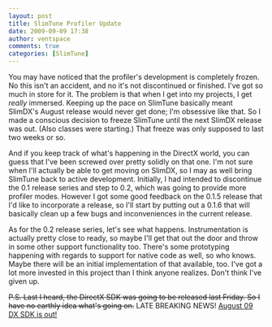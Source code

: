 ```yaml
---
layout: post
title: SlimTune Profiler Update
date: 2009-09-09 17:38
author: ventspace
comments: true
categories: [SlimTune]
---
```

You may have noticed that the profiler's development is completely frozen. No this isn't an accident, and no it's not discontinued or finished. I've got so much in store for it. The problem is that when I get into my projects, I get <i>really</i> immersed. Keeping up the pace on SlimTune basically meant SlimDX's August release would never get done; I'm obsessive like that. So I made a conscious decision to freeze SlimTune until the next SlimDX release was out. (Also classes were starting.) That freeze was only supposed to last two weeks or so.

And if you keep track of what's happening in the DirectX world, you can guess that I've been screwed over pretty solidly on that one. I'm not sure when I'll actually be able to get moving on SlimDX, so I may as well bring SlimTune back to active development. Initially, I had intended to discontinue the 0.1 release series and step to 0.2, which was going to provide more profiler modes. However I got some good feedback on the 0.1.5 release that I'd like to incorporate a release, so I'll start by putting out a 0.1.6 that will basically clean up a few bugs and inconveniences in the current release.

As for the 0.2 release series, let's see what happens. Instrumentation is actually pretty close to ready, so maybe I'll get that out the door and throw in some other support functionality too. There's some prototyping happening with regards to support for native code as well, so who knows. Maybe there will be an initial implementation of that available, too. I've got a lot more invested in this project than I think anyone realizes. Don't think I've given up.

<del datetime="2009-09-09T23:03:43+00:00">P.S. Last I heard, the DirectX SDK was going to be released last Friday. So I have no earthly idea what's going on.</del>
LATE BREAKING NEWS! <a href="http://www.microsoft.com/downloads/details.aspx?displaylang=en&amp;FamilyID=b66e14b8-8505-4b17-bf80-edb2df5abad4">August 09 DX SDK is out!</a>
